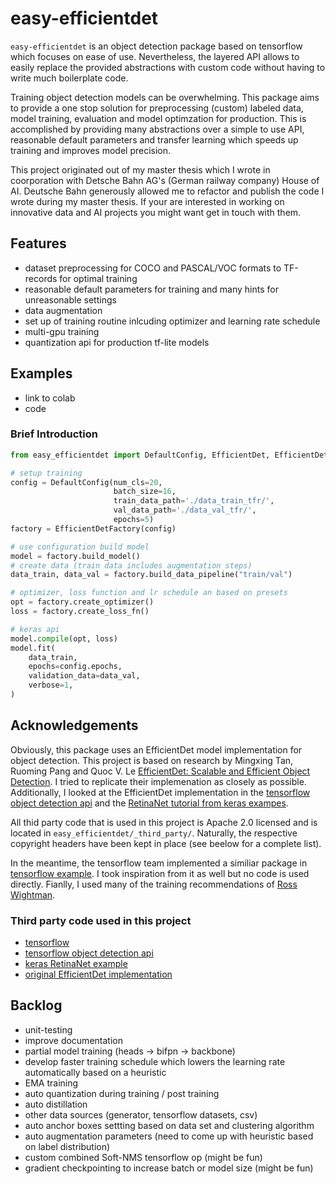 # easy-efficientdet

`easy-efficientdet` is an object detection package based on tensorflow which focuses on ease of use. Nevertheless, the layered API allows to easily replace the provided abstractions with custom code without having to write much boilerplate code.

Training object detection models can be overwhelming. This package aims to provide a one stop solution for
preprocessing (custom) labeled data, model training, evaluation and model optimzation for production.
This is accomplished by providing many abstractions over a simple to use API, reasonable default parameters and
transfer learning which speeds up training and improves model precision.

This project originated out of my master thesis which I wrote in coorporation with Detsche Bahn AG's (German railway company) House of AI. Deutsche Bahn generously allowed me to refactor and publish the code I wrote during my master thesis. If your are interested in working on innovative data and AI projects you might want get in touch with them.

## Features

- dataset preprocessing for COCO and PASCAL/VOC formats to TF-records for optimal training
- reasonable default parameters for training and many hints for unreasonable settings
- data augmentation
- set up of training routine inlcuding optimizer and learning rate schedule
- multi-gpu training
- quantization api for production tf-lite models

## Examples

- link to colab
- code

### Brief Introduction

```python
from easy_efficientdet import DefaultConfig, EfficientDet, EfficientDetFactory

# setup training
config = DefaultConfig(num_cls=20, 
                       batch_size=16, 
                       train_data_path='./data_train_tfr/', 
                       val_data_path='./data_val_tfr/', 
                       epochs=5)
factory = EfficientDetFactory(config)

# use configuration build model
model = factory.build_model()
# create data (train data includes augmentation steps)
data_train, data_val = factory.build_data_pipeline("train/val")

# optimizer, loss function and lr schedule an based on presets
opt = factory.create_optimizer()
loss = factory.create_loss_fn()

# keras api
model.compile(opt, loss)
model.fit(
    data_train,
    epochs=config.epochs,
    validation_data=data_val,
    verbose=1,
)
```

## Acknowledgements

Obviously, this package uses an EfficientDet model implementation for object detection. This project is based on research by Mingxing Tan, Ruoming Pang and Quoc V. Le [EfficientDet: Scalable and Efficient Object Detection](https://arxiv.org/abs/1911.09070). I tried to replicate their implemenation as closely as possible. Additionally, I looked at the EfficientDet implementation in the [tensorflow object detection api](https://github.com/tensorflow/models/tree/master/research/object_detection) and the [RetinaNet tutorial from keras exampes](https://keras.io/examples/vision/retinanet/).

All thid party code that is used in this project is Apache 2.0 licensed and is located in `easy_efficientdet/_third_party/`. Naturally, the respective copyright headers have been kept in place (see beelow for a complete list).

In the meantime, the tensorflow team implemented a similiar package in [tensorflow example](https://github.com/tensorflow/examples). I took inspiration from it as well but no code is used directly. Fianlly, I used many of the training recommendations of [Ross Wightman](https://github.com/rwightman/efficientdet-pytorch).

### Third party code used in this project

- [tensorflow](https://github.com/tensorflow/tensorflow)
- [tensorflow object detection api](https://github.com/tensorflow/models/tree/master/research/object_detection)
- [keras RetinaNet example](https://keras.io/examples/vision/retinanet/)
- [original EfficientDet implementation](https://github.com/google/automl/tree/master/efficientdet)

## Backlog

- unit-testing
- improve documentation
- partial model training (heads -> bifpn -> backbone)
- develop faster training schedule which lowers the learning rate automatically based on a heuristic
- EMA training
- auto quantization during training / post training
- auto distillation
- other data sources (generator, tensorflow datasets, csv)
- auto anchor boxes settting based on data set and clustering algorithm
- auto augmentation parameters (need to come up with heuristic based on label distribution)
- custom combined Soft-NMS tensorflow op (might be fun)
- gradient checkpointing to increase batch or model size (might be fun)
